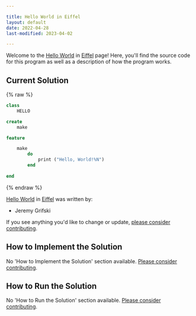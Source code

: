 ```yaml
---

title: Hello World in Eiffel
layout: default
date: 2022-04-28
last-modified: 2023-04-02

---
```


Welcome to the [Hello World](https://sampleprograms.io/projects/hello-world) in [Eiffel](https://sampleprograms.io/languages/eiffel) page! Here, you'll find the source code for this program as well as a description of how the program works.

## Current Solution

{% raw %}

```eiffel
class 
    HELLO

create
    make

feature

    make
        do 
            print ("Hello, World!%N") 
        end
        
end
```

{% endraw %}

[Hello World](https://sampleprograms.io/projects/hello-world) in [Eiffel](https://sampleprograms.io/languages/eiffel) was written by:

- Jeremy Grifski

If you see anything you'd like to change or update, [please consider contributing](https://github.com/TheRenegadeCoder/sample-programs).

## How to Implement the Solution

No 'How to Implement the Solution' section available. [Please consider contributing](https://github.com/TheRenegadeCoder/sample-programs-website).

## How to Run the Solution

No 'How to Run the Solution' section available. [Please consider contributing](https://github.com/TheRenegadeCoder/sample-programs-website).